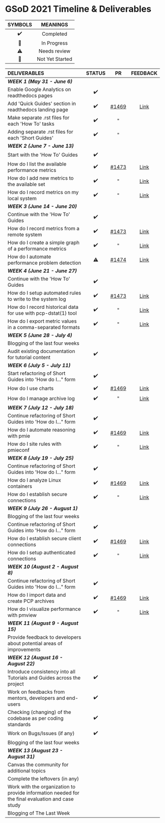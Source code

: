 # GSoD 2021 Timeline & Deliverables

| SYMBOLS | MEANINGS |
|:-------:|:--------:|
| :heavy_check_mark: | Completed |
| :construction: | In Progress |
| :warning: | Needs review |
| :red_circle: | Not Yet Started |



| **DELIVERABLES**               | **STATUS**            |  **PR**  | **FEEDBACK**|
|:---------------------------------|:---------------------:|:------------:|:-----------------:|
|   **_WEEK 1 (May 31 - June 6)_** |    |     |        |
| Enable Google Analytics on readthedocs pages| :heavy_check_mark: | | |
| Add 'Quick Guides' section in readthedocs landing page | :heavy_check_mark: | [#1469](https://github.com/performancecopilot/pcp/pull/1469) | [Link](https://pcp.readthedocs.io/en/latest/QG/QuickGuides.html) |
| Make separate .rst files for each 'How To' tasks |:heavy_check_mark: | " | | 
| Adding separate .rst files for each 'Short Guides' | :heavy_check_mark:| " | |
|   **_WEEK 2 (June 7 - June 13)_** |    |     |        |
| Start with the 'How To' Guides |:heavy_check_mark: | | |
| How do I list the available performance metrics | :heavy_check_mark:| [#1473](https://github.com/performancecopilot/pcp/pull/1473) | [Link](https://pcp.readthedocs.io/en/latest/QG/ListAvailableMetrics.html#list-the-available-performance-metrics) |
| How do I add new metrics to the available set |:heavy_check_mark: | " | [Link](https://pcp.readthedocs.io/en/latest/QG/AddNewMetrics.html) |
| How do I record metrics on my local system |:heavy_check_mark: | " | [Link](https://pcp.readthedocs.io/en/latest/QG/RecordMetricsOnLocalSystem.html) |
|   **_WEEK 3 (June 14 - June 20)_** |    |     |        |
| Continue with the 'How To' Guides |:heavy_check_mark: | | |
| How do I record metrics from a remote system |:heavy_check_mark: | [#1473](https://github.com/performancecopilot/pcp/pull/1473) | [Link](https://pcp.readthedocs.io/en/latest/QG/RecordMetricsFromRemoteSystem.html)|
| How do I create a simple graph of a performance metrics | :heavy_check_mark:| " | [Link](https://pcp.readthedocs.io/en/latest/QG/GraphPerformanceMetric.html) |
| How do I automate performance problem detection |:warning: | [#1474](https://github.com/performancecopilot/pcp/pull/1474) | [Link](https://pcp.readthedocs.io/en/latest/QG/AutomateProblemDetection.html) |
|   **_WEEK 4 (June 21 - June 27)_** |    |     |        |
| Continue with the 'How To' Guides | :heavy_check_mark: | | |
| How do I setup automated rules to write to the system log |:heavy_check_mark: | [#1473](https://github.com/performancecopilot/pcp/pull/1473) | [Link](https://pcp.readthedocs.io/en/latest/QG/SetupAutomatedRules.html) |
| How do I record historical data for use with pcp-dstat(1) tool |:heavy_check_mark: | " | [Link](https://pcp.readthedocs.io/en/latest/QG/RecordHistoricalValues.html) |
| How do I export metric values in a comma-separated formats | :heavy_check_mark:| " | [Link](https://pcp.readthedocs.io/en/latest/QG/ExportMetricValues.html) |
|   **_WEEK 5 (June 28 - July 4)_** |    |     |        |
| Blogging of the last four weeks	 | | | |
| Audit existing documentation for tutorial content | :heavy_check_mark: | | |
|   **_WEEK 6 (July 5 - July 11)_** |    |     |        |
| Start refactoring of Short Guides into 'How do I..." form | :heavy_check_mark: | | |
| How do I use charts |:heavy_check_mark: | [#1469](https://github.com/performancecopilot/pcp/pull/1469) | [Link](https://pcp.readthedocs.io/en/latest/QG/UseCharts.html)|
| How do I manage archive log |:heavy_check_mark: | " | [Link](https://pcp.readthedocs.io/en/latest/QG/LoggingBasics.html) |
|   **_WEEK 7 (July 12 - July 18)_** |    |     |        |
| Continue refactoring of Short Guides into 'How do I..." form | :heavy_check_mark: | | |
| How do I automate reasoning with pmie | :heavy_check_mark: | [#1469](https://github.com/performancecopilot/pcp/pull/1469) | [Link](https://pcp.readthedocs.io/en/latest/QG/AutomatedReasoningBasics.html) |
| How do I site rules with pmieconf | :heavy_check_mark: | " | [Link](https://pcp.readthedocs.io/en/latest/QG/ConfigureAutomatedReasoning.html) |
|   **_WEEK 8 (July 19 - July 25)_** |    |     |        |
| Continue refactoring of Short Guides into 'How do I..." form | :heavy_check_mark: | | |
| How do I analyze Linux containers | :heavy_check_mark:| [#1469](https://github.com/performancecopilot/pcp/pull/1469) | [Link](https://pcp.readthedocs.io/en/latest/QG/AnalyzeLinuxContainers.html) |
| How do I establish secure connections | :heavy_check_mark:| " | [Link](https://pcp.readthedocs.io/en/latest/QG/SecureConnections.html) |
|   **_WEEK 9 (July 26 - August 1)_** |    |     |        |
| Blogging of the last four weeks	 | | | |
| Continue refactoring of Short Guides into 'How do I..." form | :heavy_check_mark: | | |
| How do I establish secure client connections | :heavy_check_mark: | [#1469](https://github.com/performancecopilot/pcp/pull/1469) | [Link](https://pcp.readthedocs.io/en/latest/QG/SecureClientConnections.html) |
| How do I setup authenticated connections | :heavy_check_mark: | " | [Link](https://pcp.readthedocs.io/en/latest/QG/AuthenticatedConnections.html) |
|   **_WEEK 10 (August 2 - August 8)_** |    |     |        |
| Continue refactoring of Short Guides into 'How do I..." form | :heavy_check_mark: | | |
| How do I import data and create PCP archives |:heavy_check_mark: | [#1469](https://github.com/performancecopilot/pcp/pull/1469) | [Link](https://pcp.readthedocs.io/en/latest/QG/ImportData.html) |
| How do I visualize performance with pmview |:heavy_check_mark: | " | [Link](https://pcp.readthedocs.io/en/latest/QG/Use3DViews.html)|
|   **_WEEK 11 (August 9 - August 15)_** |    |     |        |
| Provide feedback to developers about potential areas of improvements | | | |
|   **_WEEK 12 (August 16 - August 22)_** |    |     |        |
| Introduce consistency into all Tutorials and Guides across the project | :heavy_check_mark: | | |
| Work on feedbacks from mentors, developers and end-users | :heavy_check_mark: | | |
| Checking (changing) of the codebase as per coding standards	|:heavy_check_mark: | | |
| Work on Bugs/Issues (if any) | :heavy_check_mark:| | |
| Blogging of the last four weeks	 | | | |
|   **_WEEK 13 (August 23 - August 31)_** |    |     |        |
| Canvas the community for additional topics | | | |
| Complete the leftovers (in any) | | | |
| Work with the organization to provide information needed for the final evaluation and case study | | | |
| Blogging of The Last Week| | | |









